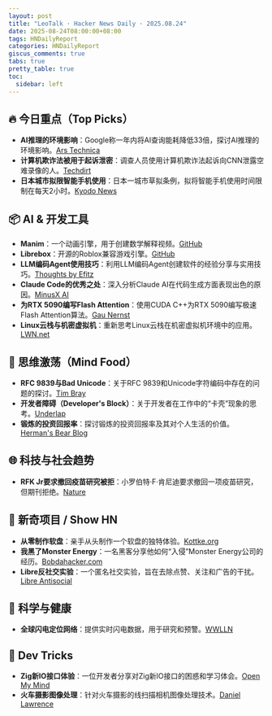 ```yaml
---
layout: post
title: "LeoTalk · Hacker News Daily · 2025.08.24"
date: 2025-08-24T08:00:00+08:00
tags: HNDailyReport
categories: HNDailyReport
giscus_comments: true
tabs: true
pretty_table: true
toc:
  sidebar: left
---
```


## 🔥 今日重点（Top Picks）

- **AI推理的环境影响**：Google称一年内将AI查询能耗降低33倍，探讨AI推理的环境影响。[Ars Technica](https://arstechnica.com/ai/2025/08/google-says-it-dropped-the-energy-cost-of-ai-queries-by-33x-in-one-year/)
- **计算机欺诈法被用于起诉泄密**：调查人员使用计算机欺诈法起诉向CNN泄露空难录像的人。[Techdirt](https://www.techdirt.com/2025/08/22/investigators-used-terrible-computer-fraud-laws-to-ensure-people-were-punished-for-leaking-air-crash-footage-to-cnn/)
- **日本城市拟限智能手机使用**：日本一城市草拟条例，拟将智能手机使用时间限制在每天2小时。[Kyodo News](https://english.kyodonews.net/articles/-/59582)

## 📦 AI & 开发工具

- **Manim**：一个动画引擎，用于创建数学解释视频。[GitHub](https://github.com/3b1b/manim)
- **Librebox**：开源的Roblox兼容游戏引擎。[GitHub](https://github.com/librebox-devs/librebox-demo)
- **LLM编码Agent使用技巧**：利用LLM编码Agent创建软件的经验分享与实用技巧。[Thoughts by Efitz](https://efitz-thoughts.blogspot.com/2025/08/my-experience-creating-software-with_22.html)
- **Claude Code的优秀之处**：深入分析Claude AI在代码生成方面表现出色的原因。[MinusX AI](https://minusx.ai/blog/decoding-claude-code/)
- **为RTX 5090编写Flash Attention**：使用CUDA C++为RTX 5090编写极速Flash Attention算法。[Gau Nernst](https://gau-nernst.github.io/fa-5090/)
- **Linux云栈与机密虚拟机**：重新思考Linux云栈在机密虚拟机环境中的应用。[LWN.net](https://lwn.net/Articles/1030818/)

## 🧠 思维激荡（Mind Food）

- **RFC 9839与Bad Unicode**：关于RFC 9839和Unicode字符编码中存在的问题的探讨。[Tim Bray](https://www.tbray.org/ongoing/When/202x/2025/08/14/RFC9839)
- **开发者障碍（Developer's Block）**：关于开发者在工作中的“卡壳”现象的思考。[Underlap](https://underlap.org/developers-block/)
- **锻炼的投资回报率**：探讨锻炼的投资回报率及其对个人生活的价值。[Herman's Bear Blog](https://herman.bearblog.dev/exercise/)

## 🌐 科技与社会趋势

- **RFK Jr要求撤回疫苗研究被拒**：小罗伯特·F·肯尼迪要求撤回一项疫苗研究，但期刊拒绝。[Nature](https://www.nature.com/articles/d41586-025-02682-9)

## 📱 新奇项目 / Show HN

- **从零制作软盘**：亲手从头制作一个软盘的独特体验。[Kottke.org](https://kottke.org/25/08/i-made-a-floppy-disk-from-scratch)
- **我黑了Monster Energy**：一名黑客分享他如何“入侵”Monster Energy公司的经历。[Bobdahacker.com](https://bobdahacker.com/blog/monster-energy)
- **Libre反社交实验**：一个匿名社交实验，旨在去除点赞、关注和广告的干扰。[Libre Antisocial](https://libreantisocial.com/)

## 🔬 科学与健康

- **全球闪电定位网络**：提供实时闪电数据，用于研究和预警。[WWLLN](https://wwlln.net/)

## 🧰 Dev Tricks

- **Zig新IO接口体验**：一位开发者分享对Zig新IO接口的困惑和学习体会。[Open My Mind](https://www.openmymind.net/Im-Too-Dumb-For-Zigs-New-IO-Interface/)
- **火车摄影图像处理**：针对火车摄影的线扫描相机图像处理技术。[Daniel Lawrence](https://daniel.lawrence.lu/blog/y2025m09d21/)
